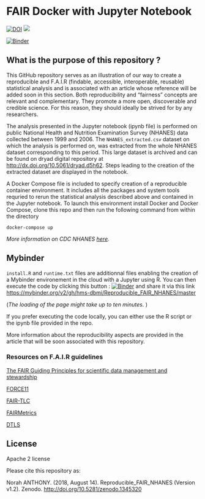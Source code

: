 # FAIR Docker with Jupyter Notebook

[![DOI](https://zenodo.org/badge/159065170.svg)](https://zenodo.org/badge/latestdoi/159065170) [![](https://images.microbadger.com/badges/version/dbmi/fair_jupyter_r_nhanes.svg)](https://microbadger.com/images/dbmi/fair_jupyter_r_nhanes "Get your own version badge on microbadger.com")

[![Binder](https://mybinder.org/badge.svg)](https://mybinder.org/v2/gh/hms-dbmi/Reproducible_FAIR_NHANES/master)

## What is the purpose of this repository ?

This GitHub repository serves as an illustration of our way to create a reproducible and F.A.I.R (findable, accessible, interoperable, reusable) statistical analysis and is associated with an article whose reference will be added soon in this section. Both reproducibility and “fairness” concepts are relevant and complementary. They promote a more open, discoverable and credible science. For this reason, they should ideally be strived for by any researchers.

The analysis presented in the Jupyter notebook (ipynb file) is performed on public National Health and Nutrition Examination Survey (NHANES) data collected between 1999 and 2006. The `NHANES_extracted.csv` dataset on which the analysis is performed on, was extracted from the whole NHANES dataset corresponding to this period. This large dataset is archived and can be found on dryad digital repository at http://dx.doi.org/10.5061/dryad.d5h62. Steps leading to the creation of the extracted dataset are displayed in the notebook.

A Docker Compose file is included to specify creation of a reproducible container environment. It includes all the  packages and system tools requried to rerun the statistical analysis described above and contained in the Jupyter notebook.  To launch this environment install Docker and Docker Compose, clone this repo and then run the following command from within the directory

`docker-compose up` 

_More information on CDC NHANES [here](https://www.cdc.gov/nchs/nhanes/index.htm)._


## Mybinder

`install.R` and `runtime.txt` files are additionnal files enabling the creation of a Mybinder environement in the cloud with a Jupyter using R. You can then execute the code by clicking this button : [![Binder](https://mybinder.org/badge.svg)](https://mybinder.org/v2/gh/hms-dbmi/Reproducible_FAIR_NHANES/master) and share it via this link https://mybinder.org/v2/gh/hms-dbmi/Reproducible_FAIR_NHANES/master 

(_The loading of the page might take up to ten minutes._ )

If you prefer executing the code locally, you can either use the R script or the ipynb file provided in the repo.

More information about the reproducibility aspects are provided in the article that will be soon associated with this repository.

### Resources on F.A.I.R guidelines

 [The FAIR Guiding Principles for scientific data management and stewardship](https://www.ncbi.nlm.nih.gov/pmc/articles/PMC4792175/)

 [FORCE11](https://www.force11.org/fairprinciples) 
 
 [FAIR-TLC](https://zenodo.org/record/203295#.W3HO8rjZAe0) 
 
 [FAIRMetrics](https://github.com/FAIRMetrics/Metrics) 
 
 [DTLS](https://www.dtls.nl/fair-data/fair-principles-explained) 

## License

Apache 2 license

Please cite this repository as:


Norah ANTHONY. (2018, August 14). Reproducible_FAIR_NHANES (Version v1.2). Zenodo. http://doi.org/10.5281/zenodo.1345320
